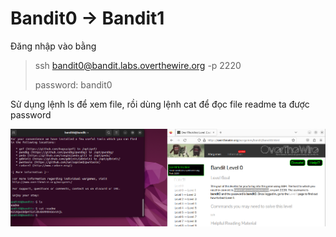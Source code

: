 # Bandit0 -> Bandit1

Đăng nhập vào bằng

> ssh bandit0@bandit.labs.overthewire.org -p 2220
> 
> password: bandit0

Sử dụng lệnh ls để xem file, rồi dùng lệnh cat để đọc file readme ta được password

![Figure 1](0.png)

